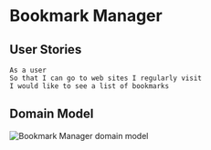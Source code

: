 # Bookmark Manager

## User Stories

```
As a user
So that I can go to web sites I regularly visit
I would like to see a list of bookmarks
```

## Domain Model

 ![Bookmark Manager domain model](./public/images/bookmark_manager_1.png)
